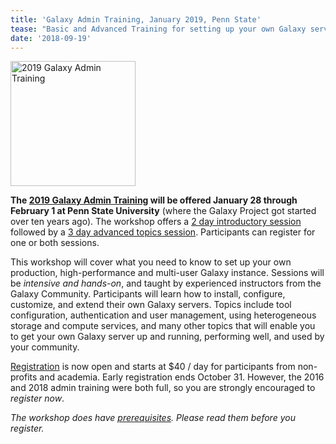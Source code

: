 ```yaml
---
title: 'Galaxy Admin Training, January 2019, Penn State'
tease: "Basic and Advanced Training for setting up your own Galaxy server"
date: '2018-09-19'
---
```


[<img class="float-right" src="/src/events/2019-admin-training/2019-admin-training-logo.png" alt="2019 Galaxy Admin Training" width="200" />](/events/2019-admin-training/)

**The [2019 Galaxy Admin Training](/events/2019-admin-training/) will be offered January 28 through February 1 at Penn State University** (where the Galaxy Project got started over ten years ago).  The workshop offers a [2 day introductory session](https://github.com/galaxyproject/dagobah-training#basic-sessions) followed by a [3 day advanced topics session](https://github.com/galaxyproject/dagobah-training#advanced-sessions).  Participants can register for one or both sessions.

This workshop will cover what you need to know to set up your own production, high-performance and multi-user Galaxy instance.  Sessions will be *intensive and hands-on*, and taught by experienced instructors from the Galaxy Community. Participants will learn how to install, configure, customize, and extend their own Galaxy servers. Topics include tool configuration, authentication and user management, using heterogeneous storage and compute services, and many other topics that will enable you to get your own Galaxy server up and running, performing well, and used by your community.

[Registration](/events/2019-admin-training/#registration) is now open and starts at $40 / day for participants from non-profits and academia.  Early registration ends October 31.  However, the 2016 and 2018 admin training were both full, so you are strongly encouraged to *register now*.

*The workshop does have [prerequisites](/events/2019-admin-training/#prerequisites). Please read them before you register.*

